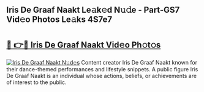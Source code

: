 ## Iris De Graaf Naakt Le𝚊k𝚎d N𝚞𝚍e - Part-GS7 Vid𝚎o Photos Le𝚊ks 4S7e7

# <h2><a href="http://fb6eix.evod.top/?m=Iris+De+Graaf+Naakt">🔗 👉🔴 Iris De Graaf Naakt Vid𝚎o Ph𝚘t𝚘s</a></h2>

[![Iris De Graaf Naakt N𝚞d𝚎s](https://i.imgur.com/8V9OHl7.gif)](http://fb6eix.evod.top/?m=Iris+De+Graaf+Naakt)
Content creator Iris De Graaf Naakt known for their dance-themed performances and lifestyle snippets. A public figure Iris De Graaf Naakt is an individual whose actions, beliefs, or achievements are of interest to the public. 
